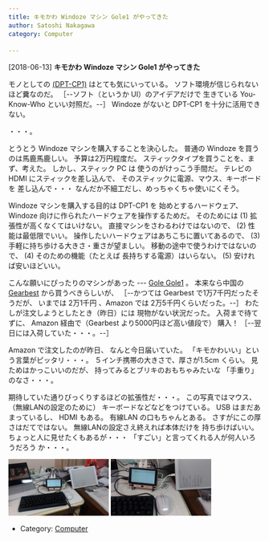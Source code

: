 ```yaml
---
title: キモかわ Windoze マシン Gole1 がやってきた
author: Satoshi Nakagawa
category: Computer

---
```


[2018-06-13] **キモかわ Windoze マシン Gole1 がやってきた** 

 モノとしての
[(DPT-CP1)](https://www.sony.jp/digital-paper/products/DPT-CP1/) はとても気にいっている。
ソフト環境が信じられないほど糞なのだ。
［--ソフト（というか UI）のアイデアだけで
生きている You-Know-Who といい対照だ。--］
Windoze がないと DPT-CP1 を十分に活用できない。

 ・・・。

 とうとう Windoze マシンを購入することを決心した。
普通の Windoze を買うのは馬鹿馬鹿しい。
予算は2万円程度だ。
スティックタイプを買うことを、まず、考えた。
しかし、スティック PC は
使うのがけっこう手間だ。
テレビの HDMI にスティックを差し込んで、
そのスティックに電源、マウス、キーボードを
差し込んで・・・
なんだか不細工だし、めっちゃくちゃ使いにくそう。

 Windoze マシンを購入する目的は DPT-CP1 を
始めとするハードウェア、
Windoze 向けに作られたハードウェアを操作するためだ。
そのためには (1) 拡張性が高くなくてはいけない。
直接マシンをさわるわけではないので、
(2) 性能は最低限でいい。
操作したいハードウェアはあちこちに置いてあるので、
(3) 手軽に持ち歩ける大きさ・重さが望ましい。
移動の途中で使うわけではないので、
(4) そのための機能（たとえば
長持ちする電源）はいらない。
(5) 安ければ安いほどいい。

 こんな願いにぴったりのマシンがあった ---
[Gole Gole1](https://win-tab.net/imported/gole_1_review_1608283/) 。
本来なら中国の 
[Gearbest](https://www.gearbest.com/tv-box-mini-pc/pp_372951.html) から買うべきらしいが、
［--かつては Gearbest で1万7千円だったそうだが、
いまでは 2万1千円 、Amazon では
2万5千円くらいだった。--］
わたしが注文しようとしたとき（昨日）には
現物がない状況だった。
入荷まで待てずに、
Amazon 経由で（Gearbest より5000円ほど高い値段で）
購入！
［--翌日には入荷していた・・・。--］

 Amazon で注文したのが昨日、
なんと今日届いていた。
「キモかわいい」という言葉がピッタリ・・・。
５インチ携帯の大きさで、厚さが1.5cm くらい。
見ためはかっこいいのだが、
持ってみるとブリキのおもちゃみたいな
「手重り」のなさ・・・。

 期待していた通りびっくりするほどの拡張性だ・・・。
この写真ではマウス、（無線LANの設定のために）
キーボードなどなどをつけている。
USB はまだあまっているし、
HDMI もある。
有線LAN の口もちゃんとある。
さすがにこの厚さはだてではない。
無線LANの設定さえ終えれば本体だけを
持ち歩けばいい。
ちょっと人に見せたくもあるが・・・
「すごい」と言ってくれる人が何人いろうだろう
か・・・。

<a href="/pict/2018-06-14-gole-1.jpg"><img src="/pict/2018-06-14-gole-1.jpg" alt="" width="200"/></a>
<a href="/pict/2018-06-14-gole-2.jpg"><img src="/pict/2018-06-14-gole-2.jpg" alt="" width="200"/></a>

- Category: [Computer](https://merapano.github.io/categories.html#Computer)

